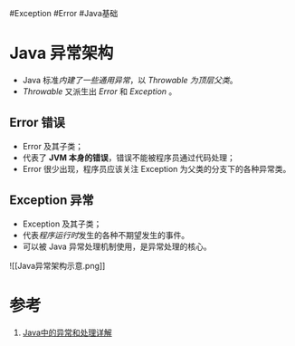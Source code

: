 #Exception #Error #Java基础 
# Java 异常架构
- Java 标准*内建了一些通用异常*，以 *Throwable 为顶层父类*。
- *Throwable* 又派生出 *Error* 和 *Exception* 。

## Error 错误
- Error 及其子类；
- 代表了 **JVM 本身的错误**，错误不能被程序员通过代码处理；
- Error 很少出现，程序员应该关注 Exception 为父类的分支下的各种异常类。

## Exception 异常
- Exception 及其子类；
- 代表*程序运行时*发生的各种不期望发生的事件。
- 可以被 Java 异常处理机制使用，是异常处理的核心。

![[Java异常架构示意.png]]

# 参考
1. [Java中的异常和处理详解](https://www.cnblogs.com/lulipro/p/7504267.html)